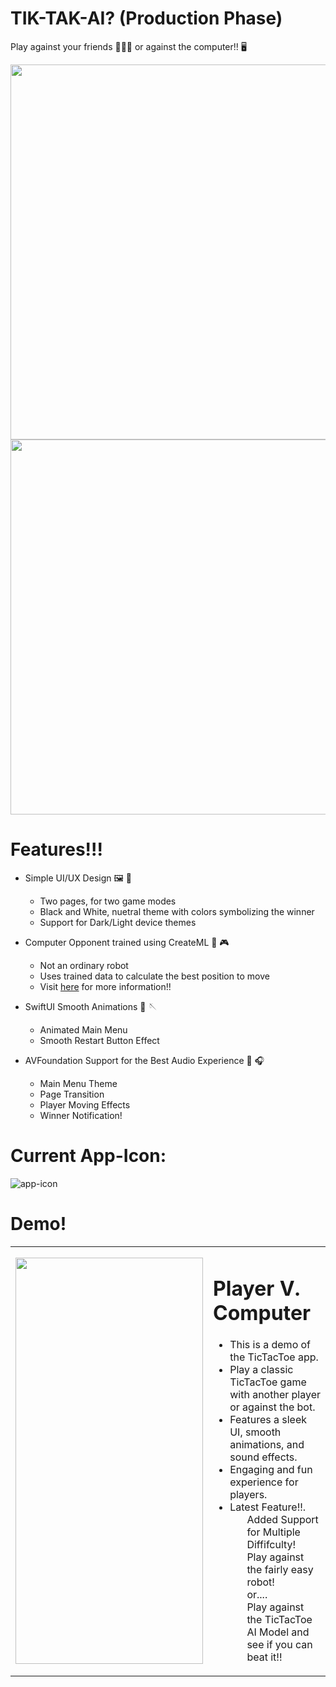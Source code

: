 # TIK-TAK-AI? (Production Phase)

Play against your friends 🙋🏽‍♂️ or against the computer!! 🖥️

<img src="https://github.com/natedoesthings/TicTacToeApp/assets/123054755/c0596bb5-6573-4719-91c2-38113b4ebbfd"  height="600">
<img src="https://github.com/natedoesthings/TicTacToeApp/assets/123054755/5f70382d-3bcf-4d67-ad4f-bc9a020f90ce" height="600">


# Features!!!

- Simple UI/UX Design 🖼️ 🎨
  - Two pages, for two game modes
  - Black and White, nuetral theme with colors symbolizing the winner
  - Support for Dark/Light device themes

- Computer Opponent trained using CreateML 🤖 🎮
  - Not an ordinary robot
  - Uses trained data to calculate the best position to move
  - Visit [here](https://github.com/natedoesthings/TicTacToe-AIModel) for more information!!
    
- SwiftUI Smooth Animations 🦋 🪡
  - Animated Main Menu
  - Smooth Restart Button Effect
    
- AVFoundation Support for the Best Audio Experience 🎼 🎧
  - Main Menu Theme
  - Page Transition
  - Player Moving Effects
  - Winner Notification!
 
# Current App-Icon:

![app-icon](https://github.com/natedoesthings/TicTacToeApp/assets/123054755/dc9889f3-4543-4180-86d3-1a1993cb13be)



# Demo!


<table>
  <tr>
    <td><img src="https://github.com/natedoesthings/TicTacToeApp/assets/123054755/9011cc56-9a4b-4f80-8efb-346afcb6d73d" width="300" height="650"></td>
    <td>
      <h1>Player V. Computer</h1>
      <ul>
        <li>This is a demo of the TicTacToe app.</li>
    <li>Play a classic TicTacToe game with another player or against the bot.</li>
    <li>Features a sleek UI, smooth animations, and sound effects.</li>
    <li>Engaging and fun experience for players.</li>
    <li>Latest Feature!!.
    <ul>
      Added Support for Multiple Diffifculty!
    </ul>
    <ul>
      Play against the fairly easy robot!
    </ul>
    <ul>
      or....
    </ul>
    <ul>
      Play against the TicTacToe AI Model and see if you can beat it!!
    </ul>
    </li>
      </ul>
    </td>
  </tr>
</table>

